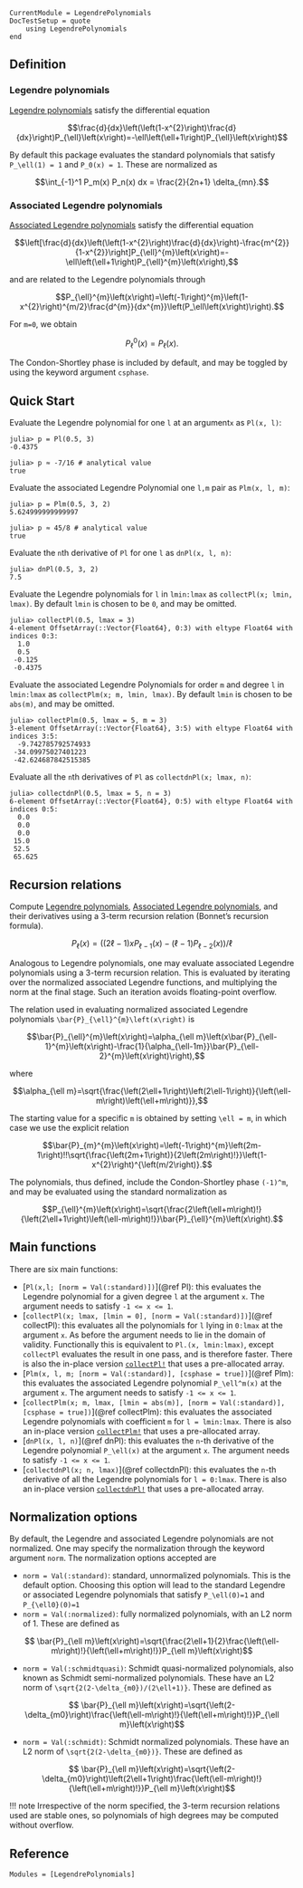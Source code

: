 ```@meta
CurrentModule = LegendrePolynomials
DocTestSetup = quote
    using LegendrePolynomials
end
```

## Definition

### Legendre polynomials

[Legendre polynomials](https://en.wikipedia.org/wiki/Legendre_polynomials) satisfy the differential equation

```math
\frac{d}{dx}\left(\left(1-x^{2}\right)\frac{d}{dx}\right)P_{\ell}\left(x\right)=-\ell\left(\ell+1\right)P_{\ell}\left(x\right)
```

By default this package evaluates the standard polynomials that satisfy ``P_\ell(1) = 1`` and ``P_0(x) = 1``. These are normalized as

```math
\int_{-1}^1 P_m(x) P_n(x) dx = \frac{2}{2n+1} \delta_{mn}.
```

### Associated Legendre polynomials

[Associated Legendre polynomials](https://en.wikipedia.org/wiki/Associated_Legendre_polynomials) satisfy the differential equation

```math
\left[\frac{d}{dx}\left(\left(1-x^{2}\right)\frac{d}{dx}\right)-\frac{m^{2}}{1-x^{2}}\right]P_{\ell}^{m}\left(x\right)=-\ell\left(\ell+1\right)P_{\ell}^{m}\left(x\right),
```

and are related to the Legendre polynomials through

```math
P_{\ell}^{m}\left(x\right)=\left(-1\right)^{m}\left(1-x^{2}\right)^{m/2}\frac{d^{m}}{dx^{m}}\left(P_\ell\left(x\right)\right).
```

For ``m=0``, we obtain

```math
P_{\ell}^{0}\left(x\right)=P_\ell\left(x\right).
```

The Condon-Shortley phase is included by default, and may be toggled by using the keyword argument `csphase`.

## Quick Start

Evaluate the Legendre polynomial for one `l` at an argument`x` as `Pl(x, l)`:

```jldoctest
julia> p = Pl(0.5, 3)
-0.4375

julia> p ≈ -7/16 # analytical value
true
```

Evaluate the associated Legendre Polynomial one `l,m` pair as `Plm(x, l, m)`:

```jldoctest
julia> p = Plm(0.5, 3, 2)
5.624999999999997

julia> p ≈ 45/8 # analytical value
true
```

Evaluate the `n`th derivative of `Pl` for one `l` as `dnPl(x, l, n)`:

```jldoctest
julia> dnPl(0.5, 3, 2)
7.5
```

Evaluate the Legendre polynomials for `l` in `lmin:lmax` as `collectPl(x; lmin, lmax)`.
By default `lmin` is chosen to be `0`, and may be omitted.

```jldoctest
julia> collectPl(0.5, lmax = 3)
4-element OffsetArray(::Vector{Float64}, 0:3) with eltype Float64 with indices 0:3:
  1.0
  0.5
 -0.125
 -0.4375
```

Evaluate the associated Legendre Polynomials for order `m` and degree `l` in `lmin:lmax`
as `collectPlm(x; m, lmin, lmax)`. By default `lmin` is chosen to be `abs(m)`, and may be omitted.

```jldoctest
julia> collectPlm(0.5, lmax = 5, m = 3)
3-element OffsetArray(::Vector{Float64}, 3:5) with eltype Float64 with indices 3:5:
  -9.742785792574933
 -34.09975027401223
 -42.624687842515385
```

Evaluate all the `n`th derivatives of `Pl` as `collectdnPl(x; lmax, n)`:

```jldoctest
julia> collectdnPl(0.5, lmax = 5, n = 3)
6-element OffsetArray(::Vector{Float64}, 0:5) with eltype Float64 with indices 0:5:
  0.0
  0.0
  0.0
 15.0
 52.5
 65.625
```

## Recursion relations

Compute [Legendre polynomials](https://en.wikipedia.org/wiki/Legendre_polynomials), [Associated Legendre polynomials](https://en.wikipedia.org/wiki/Associated_Legendre_polynomials), and their derivatives using a 3-term recursion relation (Bonnet’s recursion formula).

```math
P_\ell(x) = \left((2\ell-1) x P_{\ell-1}(x) - (\ell-1)P_{\ell - 2}(x)\right)/\ell
```

Analogous to Legendre polynomials, one may evaluate associated Legendre polynomials using a 3-term recursion relation. This is evaluated by iterating over the normalized associated Legendre functions, and multiplying the norm at the final stage. Such an iteration avoids floating-point overflow.

The relation used in evaluating normalized associated Legendre polynomials ``\bar{P}_{\ell}^{m}\left(x\right)`` is

```math
\bar{P}_{\ell}^{m}\left(x\right)=\alpha_{\ell m}\left(x\bar{P}_{\ell-1}^{m}\left(x\right)-\frac{1}{\alpha_{\ell-1m}}\bar{P}_{\ell-2}^{m}\left(x\right)\right),
```

where
```math
\alpha_{\ell m}=\sqrt{\frac{\left(2\ell+1\right)\left(2\ell-1\right)}{\left(\ell-m\right)\left(\ell+m\right)}},
```

The starting value for a specific ``m`` is obtained by setting ``\ell = m``, in which case we use the explicit relation

```math
\bar{P}_{m}^{m}\left(x\right)=\left(-1\right)^{m}\left(2m-1\right)!!\sqrt{\frac{\left(2m+1\right)}{2\left(2m\right)!}}\left(1-x^{2}\right)^{\left(m/2\right)}.
```

The polynomials, thus defined, include the Condon-Shortley phase ``(-1)^m``, and may be evaluated using the standard normalization as

```math
P_{\ell}^{m}\left(x\right)=\sqrt{\frac{2\left(\ell+m\right)!}{\left(2\ell+1\right)\left(\ell-m\right)!}}\bar{P}_{\ell}^{m}\left(x\right).
```

## Main functions

There are six main functions:

* [`Pl(x,l; [norm = Val(:standard)])`](@ref Pl): this evaluates the Legendre polynomial for a given degree `l` at the argument `x`. The argument needs to satisfy `-1 <= x <= 1`.
* [`collectPl(x; lmax, [lmin = 0], [norm = Val(:standard)])`](@ref collectPl): this evaluates all the polynomials for `l` lying in `0:lmax` at the argument `x`. As before the argument needs to lie in the domain of validity. Functionally this is equivalent to `Pl.(x, lmin:lmax)`, except `collectPl` evaluates the result in one pass, and is therefore faster. There is also the in-place version [`collectPl!`](@ref) that uses a pre-allocated array.
* [`Plm(x, l, m; [norm = Val(:standard)], [csphase = true])`](@ref Plm): this evaluates the associated Legendre polynomial ``P_\ell^m(x)`` at the argument ``x``. The argument needs to satisfy `-1 <= x <= 1`.
* [`collectPlm(x; m, lmax, [lmin = abs(m)], [norm = Val(:standard)], [csphase = true])`](@ref collectPlm): this evaluates the associated Legendre polynomials with coefficient `m` for `l = lmin:lmax`. There is also an in-place version [`collectPlm!`](@ref) that uses a pre-allocated array.
* [`dnPl(x, l, n)`](@ref dnPl): this evaluates the ``n``-th derivative of the Legendre polynomial ``P_\ell(x)`` at the argument ``x``. The argument needs to satisfy `-1 <= x <= 1`.
* [`collectdnPl(x; n, lmax)`](@ref collectdnPl): this evaluates the ``n``-th derivative of all the Legendre polynomials for `l = 0:lmax`. There is also an in-place version [`collectdnPl!`](@ref) that uses a pre-allocated array.

## Normalization options

By default, the Legendre and associated Legendre polynomials are not normalized.
One may specify the normalization through the keyword argument `norm`.
The normalization options accepted are

* `norm = Val(:standard)`: standard, unnormalized polynomials. This is the default option. Choosing this option will lead to the standard Legendre or associated Legendre polynomials that satisfy ``P_\ell(0)=1`` and ``P_{\ell0}(0)=1``
* `norm = Val(:normalized)`: fully normalized polynomials, with an L2 norm of 1. These are defined as
```math
  \bar{P}_{\ell m}\left(x\right)=\sqrt{\frac{2\ell+1}{2}\frac{\left(\ell-m\right)!}{\left(\ell+m\right)!}}P_{\ell m}\left(x\right)
```
* `norm = Val(:schmidtquasi)`: Schmidt quasi-normalized polynomials, also known as Schmidt semi-normalized polynomials. These have an L2 norm of ``\sqrt{2(2-\delta_{m0})/(2\ell+1)}``. These are defined as
```math
  \bar{P}_{\ell m}\left(x\right)=\sqrt{\left(2-\delta_{m0}\right)\frac{\left(\ell-m\right)!}{\left(\ell+m\right)!}}P_{\ell m}\left(x\right)
```
* `norm = Val(:schmidt)`: Schmidt normalized polynomials. These have an L2 norm of ``\sqrt{2(2-\delta_{m0})}``. These are defined as
```math
  \bar{P}_{\ell m}\left(x\right)=\sqrt{\left(2-\delta_{m0}\right)\left(2\ell+1\right)\frac{\left(\ell-m\right)!}{\left(\ell+m\right)!}}P_{\ell m}\left(x\right)
```

!!! note
    Irrespective of the norm specified, the 3-term recursion relations used are stable ones,
    so polynomials of high degrees may be computed without overflow.

## Reference

```@autodocs
Modules = [LegendrePolynomials]
```
